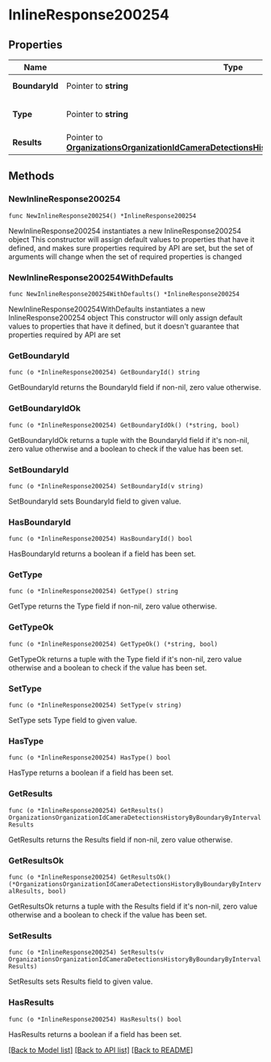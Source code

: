 # InlineResponse200254

## Properties

Name | Type | Description | Notes
------------ | ------------- | ------------- | -------------
**BoundaryId** | Pointer to **string** | The boundary id | [optional] 
**Type** | Pointer to **string** | The boundary type | [optional] 
**Results** | Pointer to [**OrganizationsOrganizationIdCameraDetectionsHistoryByBoundaryByIntervalResults**](OrganizationsOrganizationIdCameraDetectionsHistoryByBoundaryByIntervalResults.md) |  | [optional] 

## Methods

### NewInlineResponse200254

`func NewInlineResponse200254() *InlineResponse200254`

NewInlineResponse200254 instantiates a new InlineResponse200254 object
This constructor will assign default values to properties that have it defined,
and makes sure properties required by API are set, but the set of arguments
will change when the set of required properties is changed

### NewInlineResponse200254WithDefaults

`func NewInlineResponse200254WithDefaults() *InlineResponse200254`

NewInlineResponse200254WithDefaults instantiates a new InlineResponse200254 object
This constructor will only assign default values to properties that have it defined,
but it doesn't guarantee that properties required by API are set

### GetBoundaryId

`func (o *InlineResponse200254) GetBoundaryId() string`

GetBoundaryId returns the BoundaryId field if non-nil, zero value otherwise.

### GetBoundaryIdOk

`func (o *InlineResponse200254) GetBoundaryIdOk() (*string, bool)`

GetBoundaryIdOk returns a tuple with the BoundaryId field if it's non-nil, zero value otherwise
and a boolean to check if the value has been set.

### SetBoundaryId

`func (o *InlineResponse200254) SetBoundaryId(v string)`

SetBoundaryId sets BoundaryId field to given value.

### HasBoundaryId

`func (o *InlineResponse200254) HasBoundaryId() bool`

HasBoundaryId returns a boolean if a field has been set.

### GetType

`func (o *InlineResponse200254) GetType() string`

GetType returns the Type field if non-nil, zero value otherwise.

### GetTypeOk

`func (o *InlineResponse200254) GetTypeOk() (*string, bool)`

GetTypeOk returns a tuple with the Type field if it's non-nil, zero value otherwise
and a boolean to check if the value has been set.

### SetType

`func (o *InlineResponse200254) SetType(v string)`

SetType sets Type field to given value.

### HasType

`func (o *InlineResponse200254) HasType() bool`

HasType returns a boolean if a field has been set.

### GetResults

`func (o *InlineResponse200254) GetResults() OrganizationsOrganizationIdCameraDetectionsHistoryByBoundaryByIntervalResults`

GetResults returns the Results field if non-nil, zero value otherwise.

### GetResultsOk

`func (o *InlineResponse200254) GetResultsOk() (*OrganizationsOrganizationIdCameraDetectionsHistoryByBoundaryByIntervalResults, bool)`

GetResultsOk returns a tuple with the Results field if it's non-nil, zero value otherwise
and a boolean to check if the value has been set.

### SetResults

`func (o *InlineResponse200254) SetResults(v OrganizationsOrganizationIdCameraDetectionsHistoryByBoundaryByIntervalResults)`

SetResults sets Results field to given value.

### HasResults

`func (o *InlineResponse200254) HasResults() bool`

HasResults returns a boolean if a field has been set.


[[Back to Model list]](../README.md#documentation-for-models) [[Back to API list]](../README.md#documentation-for-api-endpoints) [[Back to README]](../README.md)


